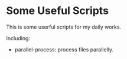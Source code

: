 # Some Useful Scripts

This is some userful scripts for my daily works.

Including:

* parallel-process: process files parallelly.